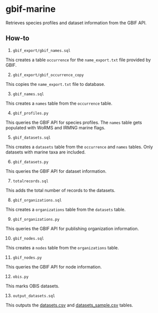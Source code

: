 # gbif-marine

Retrieves species profiles and dataset information from the GBIF API.

## How-to

1. `gbif_export/gbif_names.sql`

 This creates a table `occurrence` for the `name_export.txt` file provided by GBIF.

2. `gbif_export/gbif_occurrence_copy`

 This copies the `name_export.txt` file to database.

3. `gbif_names.sql`

 This creates a `names` table from the `occurrence` table.

4. `gbif_profiles.py`

 This queries the GBIF API for species profiles. The `names` table gets populated with WoRMS and IRMNG marine flags.

5. `gbif_datasets.sql`

 This creates a `datasets` table from the `occurrence` and `names` tables. Only datasets with marine taxa are included.

6. `gbif_datasets.py`

 This queries the GBIF API for dataset information.

7. `totalrecords.sql`

 This adds the total number of records to the datasets.

8. `gbif_organizations.sql`

 This creates a `organizations` table from the `datasets` table.

9. `gbif_organizations.py`

 This queries the GBIF API for publishing organization information.

10. `gbif_nodes.sql`

 This creates a `nodes` table from the `organizations` table.

11. `gbif_nodes.py`

 This queries the GBIF API for node information.

12. `obis.py`

 This marks OBIS datasets.

13. `output_datasets.sql`

 This outputs the [datasets.csv](datasets.csv) and [datasets_sample.csv](datasets_sample.csv) tables.
